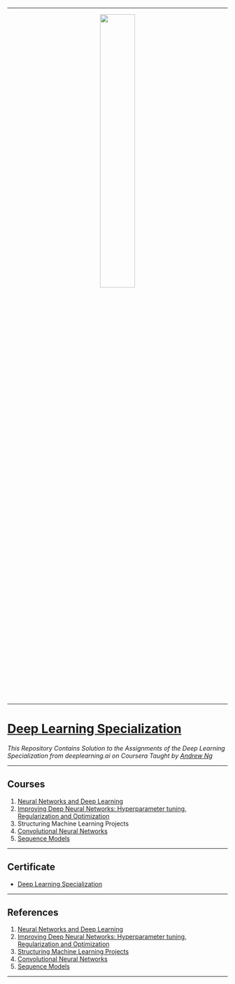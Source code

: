 ----------------------------------------------------------------------------------------
<p align="center"><img width="40%" src="https://github.com/sahilkhose/Deep-Learning/blob/master/Logo.jpg" /></p>

-------------------------------------------------------------------------------------------

# [Deep Learning Specialization](https://www.coursera.org/specializations/deep-learning)
*This Repository Contains Solution to the Assignments of the Deep Learning Specialization from deeplearning.ai on Coursera Taught by [Andrew Ng](https://www.coursera.org/instructor/andrewng)*

--------------------------------------------------------------------------------------------

## Courses
1. [Neural Networks and Deep Learning](https://github.com/sahilkhose/Deep-Learning/tree/master/course1)
2. [Improving Deep Neural Networks: Hyperparameter tuning, Regularization and Optimization](https://github.com/sahilkhose/Deep-Learning/tree/master/course2)
3. Structuring Machine Learning Projects
4. [Convolutional Neural Networks](https://github.com/sahilkhose/Deep-Learning/tree/master/course4)
5. [Sequence Models](https://github.com/sahilkhose/Deep-Learning/tree/master/course5)

-------------------------------------------------------------------------------------------------------------

## Certificate
* [Deep Learning Specialization](https://www.coursera.org/account/accomplishments/specialization/certificate/J4FTCAUKKPPW)

--------------------------------------------------------------------------------------------------------------

## References
1. [Neural Networks and Deep Learning](https://www.coursera.org/learn/neural-networks-deep-learning)
2. [Improving Deep Neural Networks: Hyperparameter tuning, Regularization and Optimization](https://www.coursera.org/learn/deep-neural-network)
3. [Structuring Machine Learning Projects](https://www.coursera.org/learn/machine-learning-projects)
4. [Convolutional Neural Networks](https://www.coursera.org/learn/convolutional-neural-networks)
5. [Sequence Models](https://www.coursera.org/learn/nlp-sequence-models)

---------------------------------------------------------------------------------------------------------------

